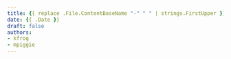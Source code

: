 ```yaml
---
title: {{ replace .File.ContentBaseName "-" " " | strings.FirstUpper }}
date: {{ .Date }}
draft: false
authors:
- kfrog
- mpiggie
---
```

